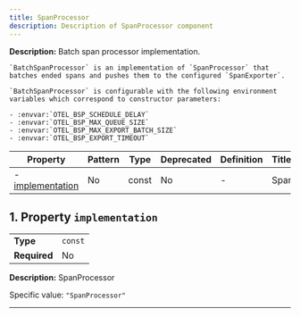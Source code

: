 ```yaml
---
title: SpanProcessor
description: Description of SpanProcessor component
---
```


**Description:** Batch span processor implementation.

    `BatchSpanProcessor` is an implementation of `SpanProcessor` that
    batches ended spans and pushes them to the configured `SpanExporter`.

    `BatchSpanProcessor` is configurable with the following environment
    variables which correspond to constructor parameters:

    - :envvar:`OTEL_BSP_SCHEDULE_DELAY`
    - :envvar:`OTEL_BSP_MAX_QUEUE_SIZE`
    - :envvar:`OTEL_BSP_MAX_EXPORT_BATCH_SIZE`
    - :envvar:`OTEL_BSP_EXPORT_TIMEOUT`

| Property                             | Pattern | Type  | Deprecated | Definition | Title/Description |
| ------------------------------------ | ------- | ----- | ---------- | ---------- | ----------------- |
| - [implementation](#implementation ) | No      | const | No         | -          | SpanProcessor     |

## <a name="implementation"></a>1. Property `implementation`

|              |         |
| ------------ | ------- |
| **Type**     | `const` |
| **Required** | No      |

**Description:** SpanProcessor

Specific value: `"SpanProcessor"`

----------------------------------------------------------------------------------------------------------------------------
